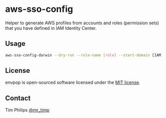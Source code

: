 # aws-sso-config

Helper to generate AWS profiles from accounts and roles (permission sets) that you have defined in IAM Identity Center.

## Usage

```bash
aws-sso-config-darwin --dry-run --role-name [role] --start-domain [IAM Identity Center start domain] --profile [your AWS profile]`
```

## License

envpop is open-sourced software licensed under the [MIT license](https://opensource.org/licenses/MIT).

## Contact

Tim Philips [@mr_timp](https://twitter.com/mr_timp)
